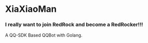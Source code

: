 # XiaXiaoMan
### I really want to join RedRock and become a RedRocker!!!

A QQ-SDK Based QQBot with Golang.